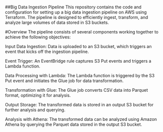 ##Big Data Ingestion Pipeline
This repository contains the code and configuration for setting up a big data ingestion pipeline on AWS using Terraform. The pipeline is designed to efficiently ingest, transform, and analyze large volumes of data stored in S3 buckets.

#Overview
The pipeline consists of several components working together to achieve the following objectives:

Input Data Ingestion: Data is uploaded to an S3 bucket, which triggers an event that kicks off the ingestion pipeline.

Event Trigger: An EventBridge rule captures S3 Put events and triggers a Lambda function.

Data Processing with Lambda: The Lambda function is triggered by the S3 Put event and initiates the Glue job for data transformation.

Transformation with Glue: The Glue job converts CSV data into Parquet format, optimizing it for analysis.

Output Storage: The transformed data is stored in an output S3 bucket for further analysis and querying.

Analysis with Athena: The transformed data can be analyzed using Amazon Athena by querying the Parquet data stored in the output S3 bucket.

